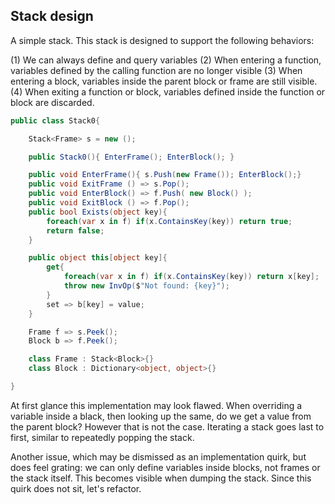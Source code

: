 ## Stack design

A simple stack. This stack is designed to support the following behaviors:

(1) We can always define and query variables
(2) When entering a function, variables defined by the calling function are no longer visible
(3) When entering a block, variables inside the parent block or frame are still visible.
(4) When exiting a function or block, variables defined inside the function or block are discarded.

```cs
public class Stack0{

    Stack<Frame> s = new ();

    public Stack0(){ EnterFrame(); EnterBlock(); }

    public void EnterFrame(){ s.Push(new Frame()); EnterBlock();}
    public void ExitFrame () => s.Pop();
    public void EnterBlock() => f.Push( new Block() );
    public void ExitBlock () => f.Pop();
    public bool Exists(object key){
        foreach(var x in f) if(x.ContainsKey(key)) return true;
        return false;
    }

    public object this[object key]{
        get{
            foreach(var x in f) if(x.ContainsKey(key)) return x[key];
            throw new InvOp($"Not found: {key}");
        }
        set => b[key] = value;
    }

    Frame f => s.Peek();
    Block b => f.Peek();

    class Frame : Stack<Block>{}
    class Block : Dictionary<object, object>{}

}
```

At first glance this implementation may look flawed. When overriding a variable inside a black, then looking up the same, do we get a value from the parent block? However that is not the case. Iterating a stack goes last to first, similar to repeatedly popping the stack.

Another issue, which may be dismissed as an implementation quirk, but does feel grating: we can only define variables inside blocks, not frames or the stack itself. This becomes visible when dumping the stack. Since this quirk does not sit, let's refactor.
